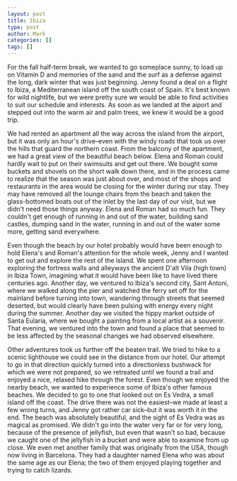 ```yaml
---
layout: post
title: Ibiza
type: post
author: Mark
categories: []
tags: []
---
```


For the fall half-term break, we wanted to go someplace sunny, to load up on Vitamin D and memories of the sand and the surf as a defense against the long, dark winter that was just beginning.  Jenny found a deal on a flight to Ibiza, a Mediterranean island off the south coast of Spain.  It's best known for wild nightlife, but we were pretty sure we would be able to find activities to suit our schedule and interests.  As soon as we landed at the aiport and stepped out into the warm air and palm trees, we knew it would be a good trip.

We had rented an apartment all the way across the island from the airport, but it was only an hour's drive&ndash;even with the windy roads that took us over the hills that guard the northern coast.  From the balcony of the apartment, we had a great view of the beautiful beach below.  Elena and Roman could hardly wait to put on their swimsuits and get out there.  We bought some buckets and shovels on the short walk down there, and in the process came to realize that the season was just about over, and most of the shops and restaurants in the area would be closing for the winter during our stay.  They may have removed all the lounge chairs from the beach and taken the glass-bottomed boats out of the inlet by the last day of our visit, but we didn't need those things anyway.  Elena and Roman had so much fun.  They couldn't get enough of running in and out of the water, building sand castles, dumping sand in the water, running in and out of the water some more, getting sand everywhere.  

Even though the beach by our hotel probably would have been enough to hold Elena's and Roman's attention for the whole week, Jenny and I wanted to get out and explore the rest of the island.  We spent one afternoon exploring the fortress walls and alleyways the ancient D'alt Vila (high town) in Ibiza Town, imagining what it would have been like to have lived there centuries ago.  Another day, we ventured to Ibiza's second city, Sant Antoni, where we walked along the pier and watched the ferry set off for the mainland before turning into town, wandering through streets that seemed deserted, but would clearly have been pulsing with energy every night during the summer.  Another day we visited the hippy market outside of Santa Eularia, where we bought a painting from a local artist as a souvenir.  That evening, we ventured into the town and found a place that seemed to be less affected by the seasonal changes we had observed elsewhere.

Other adventures took us further off the beaten trail.  We tried to hike to a scenic lighthouse we could see in the distance from our hotel.  Our attempt to go in that direction quickly turned into a directionless bushwack for which we were not prepared, so we retreated until we found a trail and enjoyed a nice, relaxed hike through the forest.  Even though we enjoyed the nearby beach, we wanted to experience some of Ibiza's other famous beaches.  We decided to go to one that looked out on Es Vedra, a small island off the coast.  The drive there was not the easiest&ndash;we made at least a few wrong turns, and Jenny got rather car sick&ndash;but it was worth it in the end.  The beach was absolutely beautiful, and the sight of Es Vedra was as magical as promised.  We didn't go into the water very far or for very long, because of the presence of jellyfish, but even that wasn't so bad, because we caught one of the jellyfish in a bucket and were able to examine from up close.  We even met another family that was originally from the USA, though now living in Barcelona.  They had a daughter named Elena who was about the same age as our Elena; the two of them enjoyed playing together and trying to catch lizards.

